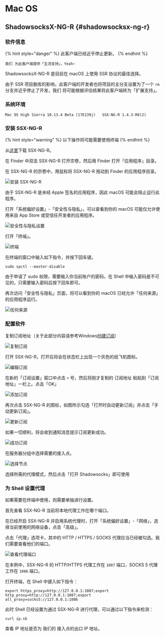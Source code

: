 # Mac OS

## ShadowsocksX-NG-R {#shadowsocksx-ng-r}

### 软件信息

{% hint style="danger" %}
此客户端已经近乎停止更新。
{% endhint %}

`我们 为此客户端提供「主流支持」，Yeah~`

ShadowsocksX-NG-R 是目前在 macOS 上使用 SSR 协议的最佳选择。

由于 SSR 项目删库的影响，此客户端的开发者也将项目的主分支设置为了一个 `rm` 分支并近乎停止了开发，我们 将可能根据评估结果将此客户端转为「扩展支持」。

### 系统环境

`Mac OS High Sierra 10.13.4 Beta (17E139j)  
SSX-NG-R 1.4.3-R8(2)`

### 安装 SSX-NG-R

{% hint style="warning" %}
以下操作将可能需要使用终端
{% endhint %}

从[这里](https://github.com/qinyuhang/ShadowsocksX-NG-R/releases/download/1.4.3-R8-build3/ShadowsocksX-NG-R8.dmg)下载 SSX-NG-R。

在 Finder 中双击 SSX-NG-R 打开宗卷，然后用 Finder 打开「应用程序」目录。  


在 SSX-NG-R 的宗卷中，用鼠标将 SSX-NG-R 拖动到 Finder 的应用程序目录。

![&#x5B89;&#x88C5; SSX-NG-R](https://rixcloud-1255365801.file.myqcloud.com/image/ec6iv.png)

由于 SSX-NG-R 是未经 Apple 签名的应用程序，因此 macOS 可能会阻止运行此程序。

打开「系统偏好设置」-「安全性与隐私」，可以查看到你的 macOS 可能仅允许使用来自 App Store 或受信任开发者的应用程序。

![&#x5B89;&#x5168;&#x6027;&#x4E0E;&#x9690;&#x79C1;&#x8BBE;&#x7F6E;](https://rixcloud-1255365801.file.myqcloud.com/image/jfntg.png)

打开「终端」。

![&#x7EC8;&#x7AEF;](https://rixcloud-1255365801.file.myqcloud.com/image/qigzs.png)

在终端的窗口中输入如下指令，并按下回车键。

```text
sudo spctl --master-disable
```

由于申请了 sudo 权限，需要输入你当前账户的密码，在 Shell 中输入密码是不可见的，只需要输入密码后按下回车即可。

再次访问「安全性与隐私」页面，将可以看到你的 macOS 已经允许「任何来源」的应用程序运行。

![&#x4EFB;&#x4F55;&#x6765;&#x6E90;](https://rixcloud-1255365801.file.myqcloud.com/image/jgkvg.png)

### 配置软件

复制订阅地址（关于此部分内容请参考Windows[创建订阅](https://doc.biwcloud.com/windows#chuang-jian-ding-yue-lian-jie)）

![&#x590D;&#x5236;&#x8BA2;&#x9605;](.gitbook/assets/image%20%284%29.png)

打开 SSX-NG-R，打开后将会在状态栏上出现一个灰色的纸飞机图标。

![&#x7F16;&#x8F91;&#x8BA2;&#x9605;](.gitbook/assets/image%20%288%29.png)

在新的「订阅设置」窗口中点击 `+` 号，然后将刚才复制的 订阅地址 粘贴到「订阅地址」一栏上。点击「OK」

![&#x6DFB;&#x52A0;&#x8BA2;&#x9605;](.gitbook/assets/image%20%286%29.png)

再次点击 SSX-NG-R 的图标，如图所示勾选「打开时自动更新订阅」并点击「手动更新订阅」。

![&#x66F4;&#x65B0;&#x8BA2;&#x9605;](.gitbook/assets/image%20%2813%29.png)

如果一切顺利，将会收到通知消息提示订阅更新成功。

![&#x6210;&#x529F;&#x8BA2;&#x9605;](.gitbook/assets/image%20%287%29.png)

在服务器分组中选择需要的接入点。  


![&#x9009;&#x62E9;&#x8282;&#x70B9;](.gitbook/assets/image%20%2812%29.png)

选择所需的代理模式，然后点击「打开 Shadowsocks」即可使用

### 为 Shell 设置代理

如果需要在终端中使用，则需要单独进行设置。

首先查看 SSX-NG-R 当前将本地代理工作在哪个端口。

在已经开启 SSX-NG-R 并启用系统代理时，打开「系统偏好设置」-「网络」，选择当前使用的网络设备，点击「高级」。

点击「代理」选项卡，其中的 HTTP / HTTPS / SOCKS 代理应当已经被勾选。我们需要查看他们的端口。

![&#x67E5;&#x770B;&#x4EE3;&#x7406;&#x7AEF;&#x53E3;](https://rixcloud-1255365801.file.myqcloud.com/image/5geaj.png)

在本例中，SSX-NG-R 的 HTTP/HTTPS 代理工作在 `1087` 端口，SOCKS 5 代理工作在 `1086` 端口。

打开终端，在 Shell 中键入如下指令：

```text
export https_proxy=http://127.0.0.1:1087;export http_proxy=http://127.0.0.1:1087;export all_proxy=socks5://127.0.0.1:1086
```

此时 Shell 已经设置为通过 SSX-NG-R 进行代理，可以通过以下指令来检测：

```text
curl ip.sb
```

查看 IP 地址是否为 我们的 接入点的出口 IP 地址。



